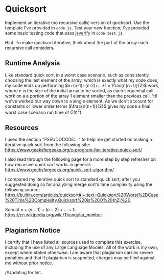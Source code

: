 # Quicksort

Implement an iterative (no recursive calls) version of quicksort. Use the
template I've provided in `code.js`. Test your new function; I've provided some
basic testing code that uses [jsverify](https://jsverify.github.io/) in
`code.test.js`.

Hint: To make quicksort iterative, think about the part of the array each
recursive call considers.

## Runtime Analysis

Like standard quick sort, in a worst case scenario, such as consistently choosing
the last element of the array, which is exactly what my code does, my code ends up
performing $n+(n-1)+(n-2)+...+1 = \frac{n(n+1)}{2}$ work, where n is the size
of the initial array to be sorted, as each sequential call work on a a portion of
the array 1 element smaller than the previous call, 'til we've worked our way down
to a single element. As we don't account for constants or lower order terms
$\frac{n(n+1)}{2}$ gives my code a final worst case scenario run time of $\Theta(n^2)$.

## Resources

I used the section "PSEUDOCODE:..." to help me get started on making a iterative
quick sort from the following site:
https://www.geeksforgeeks.org/c-program-for-iterative-quick-sort/  

I also read through the following page for a more step by step refresher on how
recursive quick sort works in general:
https://www.geeksforgeeks.org/quick-sort-algorithm/  

I compared my iterative quick sort to standard quick sort, after you suggested
doing so for analyzing merge sort's time complexity using the following source:
https://builtin.com/articles/quicksort#:~:text=Quicksort%20Worst%2DCase%20Time%20Complexity,Quicksort%20is%20O%20(n2)%20.  

Sum of $n+(n-1)+(n-2)+...+1$:
https://en.wikipedia.org/wiki/Triangular_number  

## Plagiarism Notice

I certify that I have listed all sources used to complete this exercise, including the use of any Large Language Models. All of the work is my own, except where stated otherwise. I am aware that plagiarism carries severe penalties and that if plagiarism is suspected, charges may be filed against me without prior notice.

//Updating for lint.
